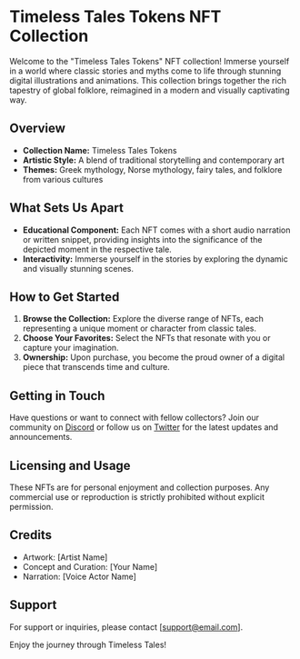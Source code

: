 # Timeless Tales Tokens NFT Collection

Welcome to the "Timeless Tales Tokens" NFT collection! Immerse yourself in a world where classic stories and myths come to life through stunning digital illustrations and animations. This collection brings together the rich tapestry of global folklore, reimagined in a modern and visually captivating way.

## Overview

- **Collection Name:** Timeless Tales Tokens
- **Artistic Style:** A blend of traditional storytelling and contemporary art
- **Themes:** Greek mythology, Norse mythology, fairy tales, and folklore from various cultures

## What Sets Us Apart

- **Educational Component:** Each NFT comes with a short audio narration or written snippet, providing insights into the significance of the depicted moment in the respective tale.
- **Interactivity:** Immerse yourself in the stories by exploring the dynamic and visually stunning scenes.

## How to Get Started

1. **Browse the Collection:** Explore the diverse range of NFTs, each representing a unique moment or character from classic tales.
2. **Choose Your Favorites:** Select the NFTs that resonate with you or capture your imagination.
3. **Ownership:** Upon purchase, you become the proud owner of a digital piece that transcends time and culture.

## Getting in Touch

Have questions or want to connect with fellow collectors? Join our community on [Discord](#) or follow us on [Twitter](#) for the latest updates and announcements.

## Licensing and Usage

These NFTs are for personal enjoyment and collection purposes. Any commercial use or reproduction is strictly prohibited without explicit permission.

## Credits

- Artwork: [Artist Name]
- Concept and Curation: [Your Name]
- Narration: [Voice Actor Name]

## Support

For support or inquiries, please contact [support@email.com].

Enjoy the journey through Timeless Tales!


